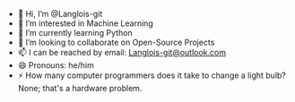 - 👋 Hi, I’m @Langlois-git
- 👀 I’m interested in Machine Learning
- 🌱 I’m currently learning Python
- 💞️ I’m looking to collaborate on Open-Source Projects
- 📫 I can be reached by email: Langlois-git@outlook.com
- 😄 Pronouns: he/him
- ⚡ How many computer programmers does it take to change a light bulb? None; that's a hardware problem.

<!---
Langlois-git/Langlois-git is a ✨ special ✨ repository because its `README.md` (this file) appears on your GitHub profile.
You can click the Preview link to take a look at your changes.
--->
